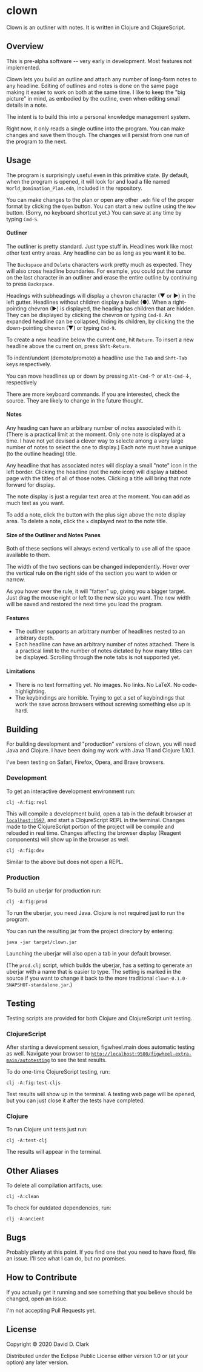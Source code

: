 # clown

Clown is an outliner with notes. It is written in Clojure and ClojureScript.

## Overview

This is pre-alpha software -- very early in development. Most features not implemented.

Clown lets you build an outline and attach any number of long-form notes to any headline. Editing of outlines and notes is done on the same page making it easier to work on both at the same time. I like to keep the "big picture" in mind, as embodied by the outline, even when editing small details in a note.

The intent is to build this into a personal knowledge management system.

Right now, it only reads a single outline into the program. You can make changes and save them though. The changes will persist from one run of the program to the next.

## Usage

The program is surprisingly useful even in this primitive state. By default, when the program is opened, it will look for and load a file named `World_Domination_Plan.edn`, included in the repository.

You can make changes to the plan or open any other `.edn` file of the proper format by clicking the `Open` button. You can start a new outline using the `New` button. (Sorry, no keyboard shortcut yet.) You can save at any time by typing `Cmd-S`. 

#### Outliner

The outliner is pretty standard. Just type stuff in. Headlines work like most other text entry areas. Any headline can be as long as you want it to be.

The `Backspace` and `Delete` characters work pretty much as expected. They will also cross headline boundaries. For example, you could put the cursor on the last character in an outliner and erase the entire outline by continuing to press `Backspace`.

Headings with subheadings will display a chevron character (&#9660; or &#9658;) in the left gutter. Headlines without children display a bullet (&#9679;). When a right-pointing chevron (&#9658;) is displayed, the heading has children that are hidden. They can be displayed by clicking the chevron or typing `Cmd-0`. An expanded headline can be collapsed, hiding its children, by clicking the the down-pointing chevron (&#9660;) or typing `Cmd-9`.

To create a new headline below the current one, hit `Return`. To insert a new headline above the current on, press `Shft-Return`.

To indent/undent (demote/promote) a headline use the `Tab` and `Shft-Tab` keys respectively.

You can move headlines up or down by pressing `Alt-Cmd-`&#8593; or `Alt-Cmd-`&#8595;, respectively

There are more keyboard commands. If you are interested, check the source. They are likely to change in the future thought.

#### Notes

Any heading can have an arbitrary number of notes associated with it. (There is a practical limit at the moment. Only one note is displayed at a time. I have not yet devised a clever way to selecte among a very large number of notes to select the one to display.) Each note must have a unique (to the outline heading) title.

Any headline that has associated notes will display a small "note" icon in the left border. Clicking the headline (not the note icon) will display a tabbed page with the titles of all of those notes. Clicking a title will bring that note forward for display.

The note display is just a regular text area at the moment. You can add as much text as you want.

To add a note, click the button with the plus sign above the note display area. To delete a note, click the `x` displayed next to the note title.

#### Size of the Outliner and Notes Panes

Both of these sections will always extend vertically to use all of the space available to them.

The width of the two sections can be changed independently. Hover over the vertical rule on the right side of the section you want to widen or narrow.

As you hover over the rule, it will "fatten" up, giving you a bigger target. Just drag the mouse right or left to the new size you want. The new width will be saved and restored the next time you load the program.

#### Features

- The outliner supports an arbitrary number of headlines nested to an arbitrary depth.
- Each headline can have an arbitrary number of notes attached. There is a practical limit to the number of notes dictated by how many titles can be displayed. Scrolling through the note tabs is not supported yet.

#### Limitations

- There is no text formatting yet. No images. No links. No LaTeX. No code-highlighting.
- The keybindings are horrible. Trying to get a set of keybindings that work the save across browsers without screwing something else up is hard.

## Building

For building development and "production" versions of clown, you will need Java and Clojure. I have been doing my work with Java 11 and Clojure 1.10.1.

I've been testing on Safari, Firefox, Opera, and Brave browsers.

### Development

To get an interactive development environment run:

    clj -A:fig:repl

This will compile a development build, open a tab in the default browser at [`localhost:1597`](http://localhost:1597), and start a ClojureScript REPL in the terminal. Changes made to the ClojureScript portion of the project will be compile and reloaded in real time. Changes affecting the browser display (Reagent components) will show up in the browser as well.

    clj -A:fig:dev

Similar to the above but does not open a REPL.

### Production

To build an uberjar for production run:

    clj -A:fig:prod

To run the uberjar, you need Java. Clojure is not required just to run the program.

You can run the resulting jar from the project directory by entering:

    java -jar target/clown.jar

Launching the uberjar will also open a tab in your default browser.

(The `prod.clj` script, which builds the uberjar, has a setting to generate an uberjar with a name that is easier to type. The setting is marked in the source if you want to change it back to the more traditional `clown-0.1.0-SNAPSHOT-standalone.jar`.)

## Testing

Testing scripts are provided for both Clojure and ClojureScript unit testing.

### ClojureScript

After starting a development session, figwheel.main does automatic testing as well. Navigate your browser to [`http://localhost:9500/figwheel-extra-main/autotesting`](http://localhost:9500/figwheel-extra-main/auto-testing) to see the test results.

To do one-time ClojureScript testing, run:

    clj -A:fig:test-cljs

Test results will show up in the terminal. A testing web page will be opened, but you can just close it after the tests have completed.

### Clojure

To run Clojure unit tests just run:

    clj -A:test-clj

The results will appear in the terminal.

## Other Aliases

To delete all compilation artifacts, use:

    clj -A:clean

To check for outdated dependencies, run:

    clj -A:ancient

## Bugs

Probably plenty at this point. If you find one that you need to have fixed, file an issue. I'll see what I can do, but no promises.

## How to Contribute

If you actually get it running and see something that you believe should be changed, open an issue.

I'm not accepting Pull Requests yet.

## License

Copyright © 2020 David D. Clark

Distributed under the Eclipse Public License either version 1.0 or (at your option) any later version.
